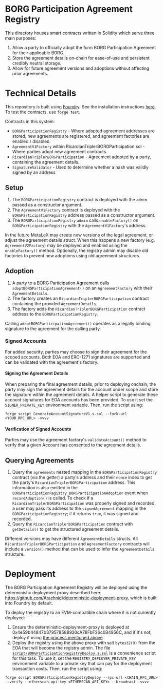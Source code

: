 # BORG Participation Agreement Registry

This directory houses smart contracts written in Solidity which serve three main purposes:

1. Allow a party to officially adopt the form BORG Participation Agreement for their applicable BORG.
2. Store the agreement details on-chain for ease-of-use and persistent credibly neutral storage.
3. Allow for future agreement versions and adoptions without affecting prior agreements.

# Technical Details

This repository is built using [Foundry](https://book.getfoundry.sh/). See the installation instructions [here](https://github.com/foundry-rs/foundry#installation). To test the contracts, use `forge test`.

Contracts in this system:

-   `BORGParticipationRegistry` - Where adopted agreement addresses are stored, new agreements are registered, and agreement factories are enabled / disabled.
-   `AgreementV1Factory` within RicardianTriplerBORGParticipation.sol - Where parties adopt new agreement contracts.
-   `RicardianTriplerBORGParticipation` - Agreement adopted by a party, containing the agreement details.
-   `SignatureValidator` - Used to determine whether a hash was validly signed by an address

## Setup

1. The `BORGParticipationRegistry` contract is deployed with the `admin` passed as a constructor argument.
2. The `AgreementV1Factory` contract is deployed with the `BORGParticipationRegistry` address passed as a constructor argument.
3. The `BORGParticipationRegistry` `admin` calls `enableFactory()` on `BORGParticipationRegistry` with the `AgreementV1Factory`'s address.

In the future MetaLeX may create new versions of the legal agreement, or adjust the agreement details struct. When this happens a new factory (e.g. `AgreementV2Factory`) may be deployed and enabled using the `enableFactory()` method. Optionally, the registry admin may disable old factories to prevent new adoptions using old agreement structures. 

## Adoption

1.  A party to a BORG Participation Agreement calls `adoptBORGParticipationAgreement()` on an `AgreementFactory` with their `AgreementDetails`. 
2.  The factory creates an `RicardianTriplerBORGParticipation` contract containing the provided `AgreementDetails`.
3.  The factory adds the `RicardianTriplerBORGParticipation` contract address to the `BORGParticipationRegistry`.

Calling `adoptBORGParticipationAgreement()` operates as a legally binding signature to the agreement for the calling party.

### Signed Accounts

For added security, parties may choose to sign their agreement for the scoped accounts. Both EOA and ERC-1271 signatures are supported and can be validated with the agreement's factory. 

#### Signing the Agreement Details

When preparing the final agreement details, prior to deploying onchain, the party may sign the agreement details for the account under scope and store the signature within the agreement details. A helper script to generate these account signatures for EOA accounts has been provided. To use it set the `SIGNER_PRIVATE_KEY` environment variable. Then, run the script using:

```
forge script GenerateAccountSignatureV1.s.sol --fork-url <YOUR_RPC_URL> -vvvv
```

#### Verification of Signed Accounts

Parties may use the agreement factory's `validateAccount()` method to verify that a given Account has consented to the agreement details.

## Querying Agreements

1. Query the `agreements` nested mapping in the `BORGParticipationRegistry` contract (via the getter) a party's address and their `nonce` index to get the party's `RicardianTriplerBORGParticipation` address. This information is also emitted in the `BORGParticipationRegistry_BORGParticipationAdoption` event when `recordAdoption()` is called. To check if a `RicardianTriplerBORGParticipation` was properly signed and recorded, a user may pass its address to the `signedAgreement` mapping in the `BORGParticipationRegistry`; if it returns `true`, it was signed and recorded.
2. Query the `RicardianTriplerBORGParticipation` contract with `getDetails()` to get the structured agreement details.

Different versions may have different `AgreementDetails` structs. All `RicardianTriplerBORGParticipation` and `AgreementFactory` contracts will include a `version()` method that can be used to infer the `AgreementDetails` structure.

# Deployment

The BORG Participation Agreement Registry will be deployed using the deterministic deployment proxy described here: https://github.com/Arachnid/deterministic-deployment-proxy, which is built into Foundry by default.

To deploy the registry to an EVM-compatible chain where it is not currently deployed:

1. Ensure the deterministic-deployment-proxy is deployed at 0x4e59b44847b379578588920cA78FbF26c0B4956C, and if it's not, deploy it using [the process mentioned above](https://github.com/Arachnid/deterministic-deployment-proxy).
2. Deploy the registry using the above proxy with salt `bytes32(0)` from the EOA that will become the registry admin. The file [`script/BORGParticipationRegistryDeploy.s.sol`](script/BORGParticipationRegistryDeploy.s.sol) is a convenience script for this task. To use it, set the `REGISTRY_DEPLOYER_PRIVATE_KEY` environment variable to a private key that can pay for the deployment transaction costs. Then, run the script using:

```
forge script BORGParticipationRegistryDeploy --rpc-url <CHAIN_RPC_URL> --verify --etherscan-api-key <ETHERSCAN_API_KEY> --broadcast -vvvv
```
